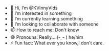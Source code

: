 - 👋 Hi, I’m @KVinnyVids
- 👀 I’m interested in something
- 🌱 I’m currently learning something
- 💞️ I’m looking to collaborate with someone
- 📫 How to reach me: Don't know
- 😄 Pronouns: Really...  (-_- ) he/him
- ⚡ Fun fact: What ever you know,I don't care.

<!---
KVinnyVids/KVinnyVids is a ✨ special ✨ repository because its `README.md` (this file) appears on your GitHub profile.
You can click the Preview link to take a look at your changes.
--->
